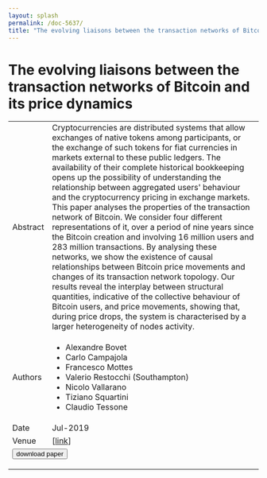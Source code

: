 ```yaml
---
layout: splash
permalink: /doc-5637/
title: "The evolving liaisons between the transaction networks of Bitcoin and its price dynamics"
---
```


# The evolving liaisons between the transaction networks of Bitcoin and its price dynamics

<table>
    <tbody>
    <tr>
        <td>Abstract</td>
        <td>Cryptocurrencies are distributed systems that allow exchanges of native tokens among participants, or the exchange of such tokens for fiat currencies in markets external to these public ledgers. The availability of their complete historical bookkeeping opens up the possibility of understanding the relationship between aggregated users' behaviour and the cryptocurrency pricing in exchange markets. This paper analyses the properties of the transaction network of Bitcoin. We consider four different representations of it, over a period of nine years since the Bitcoin creation and involving 16 million users and 283 million transactions. By analysing these networks, we show the existence of causal relationships between Bitcoin price movements and changes of its transaction network topology. Our results reveal the interplay between structural quantities, indicative of the collective behaviour of Bitcoin users, and price movements, showing that, during price drops, the system is characterised by a larger heterogeneity of nodes activity.</td>
    </tr>
    <tr>
        <td>Authors</td>
        <td>
            <ul>
                <li>Alexandre Bovet</li>
                <li>Carlo Campajola</li>
                <li>Francesco Mottes</li>
                <li>Valerio Restocchi (Southampton)</li>
                <li>Nicolo Vallarano</li>
                <li>Tiziano Squartini</li>
                <li>Claudio Tessone</li>
            </ul>
        </td>
    </tr>
    <tr>
        <td>Date</td>
        <td>Jul-2019</td>
    </tr>
    <tr>
        <td>Venue</td>
        <td> [<a href="https://arxiv.org/pdf/1907.03577.pdf">link</a>]</td>
    </tr>
        <tr>
            <td colspan="2">
                <form method="get" action="https://arxiv.org/pdf/1907.03577.pdf">
                    <button type="submit">download paper</button>
                </form>
            </td>
        </tr>
    </tbody>
</table>
